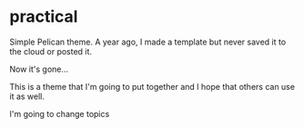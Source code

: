 practical
=========

Simple Pelican theme.
A year ago, I made a template but never saved it to the cloud or posted it.

Now it's gone...

This is a theme that I'm going to put together and I hope that others can use it as well.

I'm going to change topics